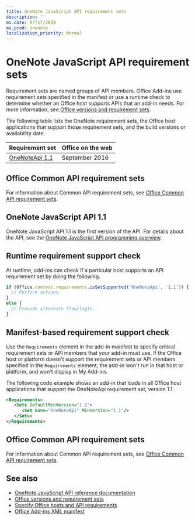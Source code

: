 ```yaml
---
title: OneNote JavaScript API requirement sets
description: ''
ms.date: 07/17/2019
ms.prod: onenote
localization_priority: Normal
---
```


# OneNote JavaScript API requirement sets

Requirement sets are named groups of API members. Office Add-ins use requirement sets specified in the manifest or use a runtime check to determine whether an Office host supports APIs that an add-in needs. For more information, see [Office versions and requirement sets](/office/dev/add-ins/develop/office-versions-and-requirement-sets).

The following table lists the OneNote requirement sets, the Office host applications that support those requirement sets, and the build versions or availability date.

|  Requirement set  |  Office on the web |
|:-----|:-----|
| [OneNoteApi 1.1](/javascript/api/onenote?view=onenote-js-1.1)  | September 2016 |  

## Office Common API requirement sets

For information about Common API requirement sets, see [Office Common API requirement sets](office-add-in-requirement-sets.md).

## OneNote JavaScript API 1.1

OneNote JavaScript API 1.1 is the first version of the API. For details about the API, see the [OneNote JavaScript API programming overview](/office/dev/add-ins/onenote/onenote-add-ins-programming-overview).

## Runtime requirement support check

At runtime, add-ins can check if a particular host supports an API requirement set by doing the following.

```js
if (Office.context.requirements.isSetSupported('OneNoteApi', '1.1')) {
  // Perform actions.
}
else {
  // Provide alternate flow/logic.
}
```

## Manifest-based requirement support check

Use the `Requirements` element in the add-in manifest to specify critical requirement sets or API members that your add-in must use. If the Office host or platform doesn't support the requirement sets or API members specified in the `Requirements` element, the add-in won't run in that host or platform, and won't display in My Add-ins.

The following code example shows an add-in that loads in all Office host applications that support the OneNoteApi requirement set, version 1.1.

```xml
<Requirements>
   <Sets DefaultMinVersion="1.1">
      <Set Name="OneNoteApi" MinVersion="1.1"/>
   </Sets>
</Requirements>
```

## Office Common API requirement sets

For information about Common API requirement sets, see [Office Common API requirement sets](office-add-in-requirement-sets.md).

## See also

- [OneNote JavaScript API reference documentation](/javascript/api/onenote)
- [Office versions and requirement sets](/office/dev/add-ins/develop/office-versions-and-requirement-sets)
- [Specify Office hosts and API requirements](/office/dev/add-ins/develop/specify-office-hosts-and-api-requirements)
- [Office Add-ins XML manifest](/office/dev/add-ins/develop/add-in-manifests)
